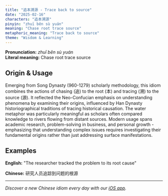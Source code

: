 ```yaml
---
title: "追本溯源 - Trace back to source"
date: "2025-02-16"
characters: "追本溯源"
pinyin: "zhuī běn sù yuán"
meaning: "Chase root trace source"
metaphoric_meaning: "Trace back to source"
theme: "Wisdom & Learning"
---
```


**Pronunciation:** *zhuī běn sù yuán*  
**Literal meaning:** Chase root trace source

## Origin & Usage

Emerging from Song Dynasty (960-1279) scholarly methodology, this idiom combines the actions of chasing (追) to the root (本) and tracing (溯) to the source (源). It reflected the Neo-Confucian emphasis on understanding phenomena by examining their origins, influenced by Han Dynasty historiographical traditions of tracing historical causation. The water metaphor was particularly meaningful as scholars often compared knowledge to rivers flowing from distant sources. Modern usage spans academic research, problem-solving in business, and personal growth - emphasizing that understanding complex issues requires investigating their fundamental origins rather than just addressing surface manifestations.

## Examples

**English:** "The researcher tracked the problem to its root cause"

**Chinese:** 研究人员追踪到问题的根源

---

*Discover a new Chinese idiom every day with our [iOS app](https://apps.apple.com/us/app/daily-chinese-idioms/id6740611324).*
